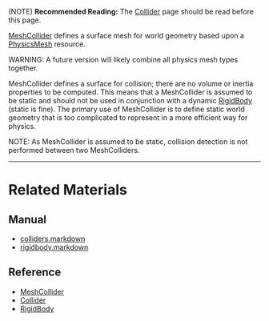 (NOTE) **Recommended Reading:** The [Collider](https://github.com/ZilchEngine/ZilchDocs/blob/master/zilch_editor_documentation/zilchmanual/physics/colliders.markdown) page should be read before this page.

[MeshCollider](https://github.com/ZilchEngine/ZilchDocs/blob/master/code_reference/class_reference/meshcollider.markdown) defines a surface mesh for world geometry based upon a [PhysicsMesh](https://github.com/ZilchEngine/ZilchDocs/blob/master/code_reference/class_reference/physicsmesh.markdown) resource.

WARNING: A future version will likely combine all physics mesh types together.

MeshCollider defines a surface for collision; there are no volume or inertia properties to be computed. This means that a MeshCollider is assumed to be static and should not be used in conjunction with a dynamic [RigidBody](https://github.com/ZilchEngine/ZilchDocs/blob/master/zilch_editor_documentation/zilchmanual/physics/colliders/rigidbody.markdown) (static is fine). The primary use of MeshCollider is to define static world geometry that is too complicated to represent in a more efficient way for physics.

NOTE: As MeshCollider is assumed to be static, collision detection is not performed between two MeshColliders. 

---
 #  Related Materials
 ##  Manual
- [colliders.markdown](https://github.com/ZilchEngine/ZilchDocs/blob/master/zilch_editor_documentation/zilchmanual/physics/colliders.markdown)
- [rigidbody.markdown](https://github.com/ZilchEngine/ZilchDocs/blob/master/zilch_editor_documentation/zilchmanual/physics/colliders/rigidbody.markdown)

 ##  Reference
- [MeshCollider](https://github.com/ZilchEngine/ZilchDocs/blob/master/code_reference/class_reference/meshcollider.markdown)
- [Collider](https://github.com/ZilchEngine/ZilchDocs/blob/master/code_reference/class_reference/collider.markdown)
- [RigidBody](https://github.com/ZilchEngine/ZilchDocs/blob/master/code_reference/class_reference/rigidbody.markdown) 

 